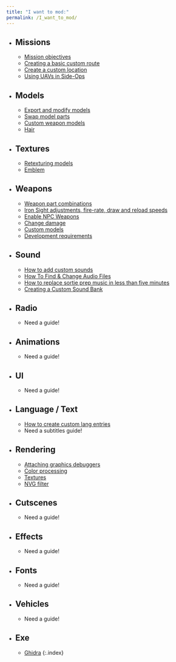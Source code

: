 ```yaml
---
title: "I want to mod:"
permalink: /I_want_to_mod/
---
```


  - ## Missions
    - [Mission objectives](/Mission_Objectives)
    - [Creating a basic custom route](/Creating_a_basic_custom_route/)
    - [Create a custom location](/Create_a_Custom_Map)
    - [Using UAVs in Side-Ops](/Using_UAVs_in_Side_Ops)
  - ## Models
    - [Export and modify models](/Using_FMDL_Studio_with_Blender/)
    - [Swap model parts](/Mesh_Mashup)
    - [Custom weapon models](/Custom_weapons)
    - [Hair](/Hair_Materials)
  - ## Textures
    - [Retexturing models](/Retexturing_the_Bionic_Arm/)
    - [Emblem](/Emblem/)
  - ## Weapons
    - [Weapon part combinations](/Chimera_Weapon_System/)
    - [Iron Sight adjustments, fire-rate, draw and reload speeds](/Iron_Sight_adjustments,_fire-rate,_draw_and_reload_speeds/)
    - [Enable NPC Weapons](/Enabling_CS_Weapons/)
    - [Change damage](/Damage_Tables/)
    - [Custom models](/Custom_weapons)
    - [Development requirements](/EquipDevelopSetting/)
  - ## Sound
    - [How to add custom sounds](/How_to_add_custom_sounds)
    - [How To Find & Change Audio Files](/How_To_Find_&_Change_Audio_Files)
    - [How to replace sortie prep music in less than five minutes](/How_to_replace_sortie_prep_music_in_less_than_five_minutes)
    - [Creating a Custom Sound Bank](/Creating_a_Custom_Sound_Bank)
  - ## Radio
    - Need a guide!
  - ## Animations
    - Need a guide!
  - ## UI
    - Need a guide!
  - ## Language / Text
    - [How to create custom lang entries](/How_to_create_custom_lang_entries)
    - Need a subtitles guide!
  - ## Rendering
    - [Attaching graphics debuggers](/Attaching_graphics_debuggers/)
    - [Color processing](/FILTERLUT_Texture_Guide/)
    - [Textures](/Textures)
    - [NVG filter](/NVG_Filter)
  - ## Cutscenes
    - Need a guide!
  - ## Effects
    - Need a guide!
  - ## Fonts
    - Need a guide!
  - ## Vehicles
    - Need a guide!
  - ## Exe
    - [Ghidra](/Ghidra_tips)
{:.index}

